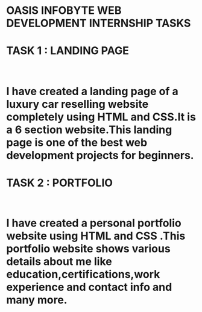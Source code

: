 <h1>OASIS INFOBYTE WEB DEVELOPMENT INTERNSHIP TASKS</h1>
<h1>TASK 1 : LANDING PAGE <h1/>
<br>
I have created a landing page of a luxury car reselling website completely using HTML and CSS.It is a 6 section website.This landing page is one of the best web development projects for beginners.
<br/>
<h1>TASK 2 : PORTFOLIO<h1/>
<br>
I have created a personal portfolio website using HTML and CSS .This portfolio website shows various details about me like education,certifications,work experience and contact info and many more.

